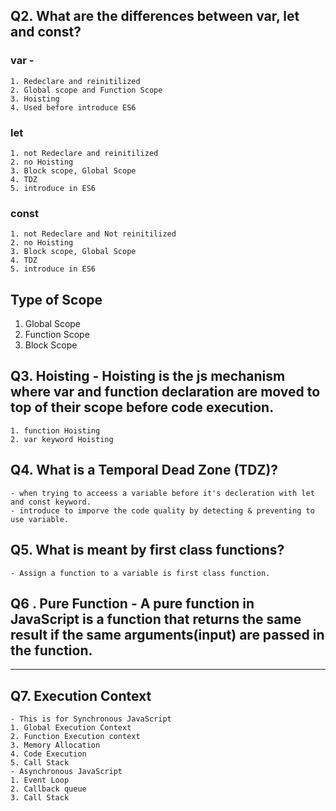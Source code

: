 ## Q2. What are the differences between var, let and const?

### var - 
    1. Redeclare and reinitilized
    2. Global scope and Function Scope
    3. Hoisting
    4. Used before introduce ES6
### let
    1. not Redeclare and reinitilized
    2. no Hoisting
    3. Block scope, Global Scope
    4. TDZ
    5. introduce in ES6
### const
    1. not Redeclare and Not reinitilized 
    2. no Hoisting
    3. Block scope, Global Scope
    4. TDZ
    5. introduce in ES6

## Type of Scope
1. Global Scope
2. Function Scope
3. Block Scope

## Q3. Hoisting - Hoisting is the js mechanism where var and function declaration are moved to top of their scope before code execution.
    1. function Hoisting
    2. var keyword Hoisting
## Q4. What is a Temporal Dead Zone (TDZ)?
    - when trying to acceess a variable before it's decleration with let and const keyword.
    - introduce to imporve the code quality by detecting & preventing to use variable.
## Q5. What is meant by first class functions?
    - Assign a function to a variable is first class function.
## Q6 . Pure Function - A pure function in JavaScript is a function that returns the same result if the same arguments(input) are passed in the function.
---
## Q7. Execution Context

    - This is for Synchronous JavaScript
    1. Global Execution Context
    2. Function Execution context
    3. Memory Allocation
    4. Code Execution 
    5. Call Stack
    - Asynchronous JavaScript
    1. Event Loop
    2. Callback queue
    3. Call Stack